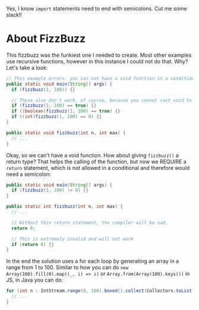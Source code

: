 Yes, I know `import` statements need to end with semicolons. Cut me some slack!!

# About FizzBuzz

This fizzbuzz was the funkiest one I needed to create. Most other examples use recursive functions, however in this instance I could not do that. Why? Let's take a look:

```java
// This example errors. you can not have a void function in a conditional, no matter how hard you try. 
public static void main(String[] args) {
  if (fizzbuzz(1, 100)) {}

  // These also don't work, of course, because you cannot cast void to anything
  if (fizzbuzz(1, 100) == true) {}
  if ((boolean)fizzbuzz(1, 100) == true) {}
  if ((int)fizzbuzz(1, 100) == 0) {}
}

public static void fizzbuzz(int n, int max) {
  // ...
}
```

Okay, so we can't have a void function. How about giving `fizzbuzz()` a return type? That helps the calling of the function, but now we REQUIRE a `return` statement, which is not allowed in a conditional and therefore would need a semicolon:

```java
public static void main(String[] args) {
  if (fizzbuzz(1, 100) != 0) {}
}

public static int fizzbuzz(int n, int max) {
  // ...

  // Without this return statement, the compiler will be sad.
  return 0;

  // This is extremely invalid and will not work
  if (return 0) {}
}
```

In the end the solution uses a for each loop by generating an array in a range from 1 to 100. Similar to how you can do `new Array(100).fill(0).map((_, i) => i)` or `Array.from(Array(100).keys())` in JS, in Java you can do:

```java
for (int n : IntStream.range(0, 100).boxed().collect(Collectors.toList())) {
  // ...
}
```